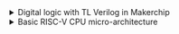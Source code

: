 <details>
<summary> Digital logic with TL Verilog in Makerchip </summary>

# Combinational Logic

## 1. Implemting an Inverter
The code for an Inverter

```c
 $reset = *reset;
   $clk_sat = *clk;
   $out = !$in;
```
Below is the snippet 

![Screenshot 2024-08-20 193221](https://github.com/user-attachments/assets/d7039924-1944-495f-b8f9-838a4239c731)

## 2. Implementing a XOR gate
```c
 $reset = *reset;
   $clk_sat = *clk;
   $out = $a ^ $b;
```
Below is the snippet

![Screenshot 2024-08-20 193322](https://github.com/user-attachments/assets/83ab5c98-2b7c-42ce-8af9-e53510695926)









## 3. Implementing a CALCULATOR based on Combinational Logic.

Code is given below

 ```c
 
 $reset = *reset;

   $clk_sat = *clk;

   //define smaller random numbers 4bit and assign to val1/val2
   // 31-4 bits of val1/val2 will be zero and 0-9 bits will be rand1/rand2 values
   
   $val1[31:0] = $rand1[3:0];
   $val2[31:0] = $rand2[3:0];
   $op[1:0] = $rand3[1:0];
   $sum[31:0] = $val1[31:0] + $val2[31:0];
   $diff[31:0] = $val1[31:0] - $val2[31:0];
   $prod[31:0] = $val1[31:0] * $val2[31:0];
   $quot[31:0] = $val1[31:0] / $val2[31:0];
   $out[31:0] =
         ($op == 0)
           ? $sum[31:0] :
         ($op == 1)
           ? $diff[31:0] :
         ($op == 2)
           ? $prod[31:0] :
         ($op == 3)
           ? $quot[31:0] :
         //default
           32'b0;

   // Assert these to end simulation (before Makerchip cycle limit).
   *passed = *cyc_cnt > 40;
   *failed = 1'b0;
   ```
We will get the following  output after implementing this calculator code :

![combi calc](https://github.com/user-attachments/assets/408d6e29-42c9-47fc-8887-c63c6e33f67f)

# Sequential Logic:

## 1. Implementing Fibinacci Sequence

Below is the code logic:

```c
$reset = *reset;
   $clk_sat = *clk;
 $val[15:0] = $reset ? 1 : >>1$val + >>2$val;
```
The snippet is :

![Screenshot 2024-08-21 021208](https://github.com/user-attachments/assets/2f83bf80-65f1-4ddb-a6e7-3cd9558f3c3e)



## 2. Implementing a CALCULATOR based on Sequential Logic.

The code for implemting Calculator based on Sequential circuit is given beolw

```c
 |calc
      @0
         $reset = *reset;
         $clk_sat = *clk;
         
         
         $val1[31:0] = >>1$out[31:0];
         $val2[31:0] = $rand2[3:0];
         $op[1:0] = $rand3[1:0];
   
         $sum[31:0] = $val1[31:0] + $val2[31:0];
         $diff[31:0] = $val1[31:0] - $val2[31:0];
         $prod[31:0] = $val1[31:0] * $val2[31:0];
         $quot[31:0] = $val1[31:0] / $val2[31:0];
   
         $out[31:0] = $reset ? 32'b0 : (($op[1:0]==2'b00) ? $sum :
                                       ($op[1:0]==2'b01) ? $diff :
                                          ($op[1:0]==2'b10) ? $prod : $quot);

```

The snapshot of the implementation of the above code for sequential circuit in Makerchip platfrom is shown below.

We can also observe the generated block diagram as well as the waveform for the simulation of our circuit.

![Screenshot 2024-08-21 014412](https://github.com/user-attachments/assets/724f3add-f3e2-4352-8d24-f6854551adab)

# Pipelined Logic

## Lab on Calculator and Counter in Pipeline

Block Diagram

![Screenshot 2024-08-21 022513](https://github.com/user-attachments/assets/a174f9c3-9f3f-4254-a571-3e7e9e202f55)

```c

|calc
      @0
         $reset = *reset;
         $clk_sat = *clk;
         
      @1
         $val1 [31:0] = >>1$out [31:0];
         $val2 [31:0] = $rand2[3:0];
   
         $sum [31:0] = $val1 + $val2;
         $diff[31:0] = $val1 - $val2;
         $prod[31:0] = $val1 * $val2;
         $quot[31:0] = $val1 / $val2;
         
         $out [31:0] = ($reset ? 0 : ($op[0] ? $sum : ($op[1] ? $diff : ($op[2] ? $prod : $quot )))) ;
         
         $cnt [31:0] = $reset ? 0 : >>1$cnt + 1 ;
```
### Output

![Screenshot 2024-08-21 022727](https://github.com/user-attachments/assets/161184be-20ba-40af-b397-4eb721a09263)

## Validity

Validity is another feature in TL verilog which is asserted if a particular transactions in a pipeline is valid or true. A new scope, called “when” scope is introduced for this and it is denoted as ?$valid. This new scope has many advantages - easier design, cleaner debug, better error checking and automated clock gating. Validity provides :

-> Easier debug
-> Cleaner design
-> Better error checking
-> Automated Clock gating

## 2 Cycle Calculator with Validity

Code is as follow

```c
|calc
      @0
         $reset = *reset;
         $clk_sat = *clk;
         $count = $reset ? 0 : >>1$count + 1;
         $valid = !($count);         
         $valid_or_reset = $valid || $reset;
         
      ?$valid_or_reset
         @1
            $val1[31:0] = $reset ? 0: >>2$out[31:0];
            $val2[31:0] = $rand2[3:0];

            $sum[31:0]  = $val1[31:0] + $val2[31:0];
            $diff[31:0] = $val1[31:0] - $val2[31:0];
            $prod[31:0] = $val1[31:0] * $val2[31:0];
            $quot[31:0] = $val1[31:0] / $val2[31:0];
            $oldop[2:0] = $op[2:0];

            //$count_num[31:0] = $reset ? 0 : >>1$count[31:0];
            //$count[31:0] = $count_num[31:0] + 1;

         @2
        
            $mem[31:0] = $reset ? 0 :
                          ($oldop[2:0] == 3'b101) ? $out:
                          $mem;
                          
            $out[31:0] = //($reset | !($count) ) ? 0 :
                         ($oldop[2:0] == 3'b000) ? $sum[31:0]:
                         ($oldop[2:0] == 3'b001) ? $diff[31:0]:
                         ($oldop[2:0] == 3'b010) ? $prod[31:0]:
                         ($oldop[2:0] == 3'b011) ? $quot[31:0]:
                         ($oldop[2:0] == 3'b100) ? >>1$mem:
                         $out;
```
Waveform of 2 cycle Calculator with validity

![Screenshot 2024-08-21 023536](https://github.com/user-attachments/assets/e2b2a267-c077-4410-8230-38877f4a9c33)


Diagram

![Screenshot 2024-08-21 023700](https://github.com/user-attachments/assets/80478936-16c9-4bf3-84fd-cfcdb59bd6de)



 </details>

<details>
<summary> Basic RISC-V CPU micro-architecture </summary>

The block diagram of a basic RISC-V microarchitecture is as shown in figure below. Now, using the Makerchip platform the implementation of the RISC-V microarchitecture or core is done. For starting the implementation a starter code present in reference is used. The starter code consist of -

-> A simple RISC-V assembler.
->  An instruction memory containing the sum 1..10 test program.
-> Commented code for register file and memory.
->Visualization.

![Screenshot 2024-08-21 132041](https://github.com/user-attachments/assets/95bf4998-058e-4915-8766-91d91937b475)

## Designing of processor is based on three core steps fetch, decode and execute :

Here we gonna design RiscV Cpu Core for which block diagram is given below :

![Screenshot 2024-08-21 141047](https://github.com/user-attachments/assets/465e1523-45a0-4aee-9ae7-bd31ea856229)

## Fetch
During the fetch stage, processors fetches the instruction from the memory to the address pointed by the program counter. The program counters holds the address of the next stage, in our case it is after 4 cycle and the instruction memory holds the set of instruction to be executed. The code of the fetch stage is shown below.

```c
|cpu
      @0
         $reset = *reset;
         $clk_sat = *clk;
         $pc[31:0] = >>1$reset ? 32'b0 : (>>1$pc + 32'd4);
         
      @1
         $imem_rd_en = !$reset;
         $imem_rd_addr[M4_IMEM_INDEX_CNT-1:0] = $pc[M4_IMEM_INDEX_CNT+1:2];
         $instr[31:0] = $imem_rd_data[31:0]; 
   ```

Snapshot of Fetch stage in maker chip

![Screenshot 2024-08-21 141551](https://github.com/user-attachments/assets/1f0a95da-935d-4be8-93b1-18e73a44ee3a)

## Lab for RV instruction file Decode Logic
We are decoding the individual instructions using the following code 
The code of the decode stage is shown below.

```c
|cpu
      @0
         $reset = *reset;
         $clk_sat = *clk;
         $pc[31:0] = >>1$reset ? 32'b0 : (>>1$pc + 32'd4);
         
      @1
         $imem_rd_en = !$reset;
         $imem_rd_addr[M4_IMEM_INDEX_CNT-1:0] = $pc[M4_IMEM_INDEX_CNT+1:2];
         $instr[31:0] = $imem_rd_data[31:0]; 
         $is_i_instr = $instr[6:2] ==? 5'b0000x ||
                       $instr[6:2] ==? 5'b001x0 ||
                       $instr[6:2] ==? 5'b11001 ||
                       $instr[6:2] ==? 5'b11100;
         $is_r_instr = $instr[6:2] ==? 5'b01011 ||
                       $instr[6:2] ==? 5'b0x100 ||
                       $instr[6:2] ==? 5'b01110;
         $is_s_instr = $instr[6:2] ==? 5'b0100x;
         $is_b_instr = $instr[6:2] ==? 5'b11000;
         $is_j_instr = $instr[6:2] ==? 5'b11011;
         $is_u_instr = $instr[6:2] ==? 5'b0x101;
         
         $imm[31:0] = $is_i_instr ? { {21{$instr[31]}}, $instr[30:20]} :
                      $is_s_instr ? { {21{$instr[31]}}, $instr[30:25], $instr[11:7]} :
                      $is_b_instr ? { {20{$instr[31]}}, $instr[7], $instr[30:25], $instr[11:8], 1'b0} :
                      $is_u_instr ? { $instr[31:12], 12'b0} :
                      $is_j_instr ? { {12{$instr[31]}}, $instr[19:12], $instr[20], $instr[30:21], 1'b0} : 32'b0;
         
         $rs2_valid = $is_r_instr || $is_s_instr || $is_b_instr;
         ?$rs2_valid
            $rs2[4:0] = $instr[24:20];
         
         $rs1_valid = $is_r_instr || $is_s_instr || $is_b_instr || $is_i_instr;
         ?$rs2_valid
            $rs1[4:0] = $instr[19:15];
         
         $funct3_valid = $is_r_instr || $is_s_instr || $is_b_instr || $is_i_instr;
         ?$rs2_valid
            $funct3[3:0] = $instr[14:12];
   
         $opcode[6:0] = $instr[6:0];
         
         $funct7_valid = $is_r_instr;
         ?$rs2_valid
            $funct7[6:0] = $instr[31:25];
            
         $dec_bits[10:0] = {$funct[5], $funct3, $opcode};
         $is_beq = $dec_bits ==? 11'bx_000_1100011;
         $is_bne = $dec_bits ==? 11'bx_001_1100011;
         $is_blt = $dec_bits ==? 11'bx_100_1100011;
         $is_bge = $dec_bits ==? 11'bx_101_1100011;
         $is_bltu = $dec_bits ==? 11'bx_110_1100011;
         $is_bgeu = $dec_bits ==? 11'bx_111_1100011;
         $is_addi = $dec_bits ==? 11'bx_000_0010011;
         $is_add = $dec_bits == 11'b0_000_0110011;
```
Snapshot of Decode stage in makerchip:

![Screenshot 2024-08-21 142202](https://github.com/user-attachments/assets/f4477a3a-0a23-4a2a-8091-4c9e5000c687)

## Lab for register file read

Instrucion for Read

```c
         $rf_rd_en1 = !$rs1_valid;
         $rd_rd_en2 = !$rs2_valid;
         $rf_rd_index1[4:0] = $rs1;
         $rf_rd_index2[4:0] = $rs2;
         $rf_rd_data1[31:0] = $src1_value[31:0]; 
         $rf_rd_data2[31:0] = $src2_value[31:0];
```

Snapshot for Read







</details>




                      



